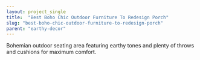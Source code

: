 ```yaml
---
layout: project_single
title:  "Best Boho Chic Outdoor Furniture To Redesign Porch"
slug: "best-boho-chic-outdoor-furniture-to-redesign-porch"
parent: "earthy-decor"
---
```

Bohemian outdoor seating area featuring earthy tones and plenty of throws and cushions for maximum comfort.